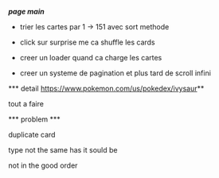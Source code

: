 ***page main***

- trier les cartes par 1 -> 151 avec sort methode

- click sur surprise me ca shuffle les cards

- creer un loader quand ca charge les cartes

- creer un systeme de pagination et plus tard de scroll infini

*** detail https://www.pokemon.com/us/pokedex/ivysaur**

tout a faire



*** problem ***

duplicate card

type not the same has it sould be

not in the good order
